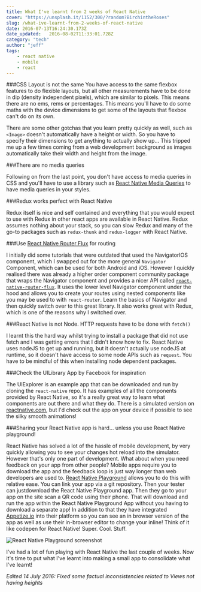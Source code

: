 ```yaml
---
title: What I've learnt from 2 weeks of React Native
cover: "https://unsplash.it/1152/300/?random?BirchintheRoses"
slug: /what-ive-learnt-from-2-weeks-of-react-native
date: 2016-07-13T16:24:30.173Z
date_updated:   2016-08-02T11:33:01.728Z
category: "tech"
author: "jeff"
tags: 
    - react native
    - mobile
    - react
---
```


###CSS Layout is not the same
You have access to the same flexbox features to do flexible layouts, but all other measurements have to be done in dip (density independent pixels), which are similar to pixels. This means there are no ems, rems or percentages. This means you'll have to do some maths with the device dimensions to get some of the layouts that flexbox can't do on its own. 

There are some other gotchas that you learn pretty quickly as well, such as `<Image>` doesn't automatically have a height or width. So you have to specify their dimensions to get anything to actually show up... This tripped me up a few times coming from a web development background as images automatically take their width and height from the image.

###There are no media queries

Following on from the last point, you don't have access to media queries in CSS and you'll have to  use a library such as [React Native Media Queries](https://github.com/alpacaaa/react-native-media-queries) to have media queries in your styles.

###Redux works perfect with React Native

Redux itself is nice and self contained and everything that you would expect to use with Redux in other react apps are available in React Native. Redux assumes nothing about your stack, so you can slow Redux and many of the go-to packages such as `redux-thunk` and `redux-logger` with React Native.

###Use [React Native Router Flux](https://github.com/aksonov/react-native-router-flux) for routing

I initially did some tutorials that were outdated that used the NavigatorIOS component, which I swapped out for the more general `Navigator` Component, which can be used for both Android and iOS. However I quickly realised there was already a higher order component community package that wraps the Navigator component and provides a nicer API called [`react-native-router-flux`](https://github.com/aksonov/react-native-router-flux). It uses the lower level Navigator component under the hood and allows you to create your routes using nested components like you may be used to with `react-router`. Learn the basics of Navigator and then quickly switch over to this great library. It also works great with Redux, which is one of the reasons why I switched over. 

###React Native is not Node. HTTP requests have to be done with `fetch()`

I learnt this the hard way whilst trying to install a package that did not use fetch and I was getting errors that I didn't know how to fix. React Native uses nodeJS to get up and running, but it doesn't actually use nodeJS at runtime, so it doesn't have access to some node APIs such as `request`. You have to be mindful of this when installing node dependent packages.

###Check the UILibrary App by Facebook for inspiration

The UIExplorer is an example app that can be downloaded and run by cloning the `react-native` repo. It has examples of all the components provided by React Native, so it's a really great way to learn what components are out there and what they do. There is a simulated version on [reactnative.com](http://www.reactnative.com/uiexplorer/), but I'd check out the app on your device if possible to see the silky smooth animations!

###Sharing your React Native app is hard... unless you use React Native playground!

React Native has solved a lot of the hassle of mobile development, by very quickly allowing you to see your changes hot reload into the simulator. However that's only one part of development. What about when you need feedback on your app from other people? Mobile apps require you to download the app and the feedback loop is just way longer than web developers are used to. [React Native Playground](https://rnplay.org/) allows you to do this with relative ease. You can link your app via a git repository. Then your tester can justdownload the React Native Playground app. Then they go to your app on the site scan a QR code using their phone. That will download and run the app within the React Native Playground App without you having to download a separate app! In addition to that they have integrated [Appetize.io](https://appetize.io/) into their platform so you can see an in browser version of the app as well as use their in-browser  editor to change your inline! Think of it like codepen for React Native! Super. Cool. Stuff.

![React Native Playground screenshot](/content/images/2016/07/Screen-Shot-2016-07-14-at-00-10-43.png)

I've had a lot of fun playing with React Native the last couple of weeks. Now it's time to put what I've learnt into making a small app to consolidate what I've learnt!

*Edited 14 July 2016: Fixed some factual inconsistencies related to Views not having heights*
